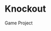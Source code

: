 # Knockout
Game Project
<ing ser = https://github.com/jaran6383/Knockout/blob/master/objectives/akuma%20wins%20screen.PNG >
<ing ser = https://github.com/jaran6383/Knockout/blob/master/objectives/cammy%20wins%20screen.PNG >
<ing ser = https://github.com/jaran6383/Knockout/blob/master/objectives/fight%20screen%203.PNG >

